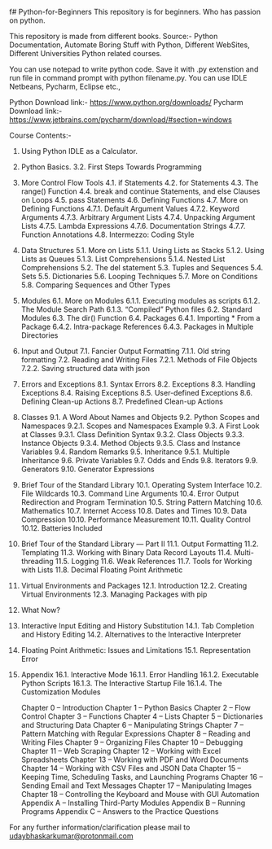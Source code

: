 f# Python-for-Beginners
This repository is for beginners. Who has passion on python.

This repository is made from different books.
Source:- Python Documentation, Automate Boring Stuff with Python, Different WebSites, Different Universities Python related courses.

You can use notepad to write python code. Save it with .py extenstion and run file in command prompt with 
python filename.py. 
You can use IDLE Netbeans, Pycharm, Eclipse etc.,

Python Download link:- https://www.python.org/downloads/
Pycharm Download link:- https://www.jetbrains.com/pycharm/download/#section=windows

Course Contents:-
1. Using Python IDLE as a Calculator.
2. Python Basics.
3.2. First Steps Towards Programming 
4. More Control Flow Tools
4.1. if Statements 
4.2. for Statements 
4.3. The range() Function 
4.4. break and continue Statements, and else Clauses on Loops 
4.5. pass Statements 
4.6. Defining Functions 
4.7. More on Defining Functions
4.7.1. Default Argument Values 
4.7.2. Keyword Arguments 
4.7.3. Arbitrary Argument Lists 
4.7.4. Unpacking Argument Lists 
4.7.5. Lambda Expressions 
4.7.6. Documentation Strings 
4.7.7. Function Annotations 
4.8. Intermezzo: Coding Style 
5. Data Structures
5.1. More on Lists
5.1.1. Using Lists as Stacks 
5.1.2. Using Lists as Queues 
5.1.3. List Comprehensions 
5.1.4. Nested List Comprehensions 
5.2. The del statement 
5.3. Tuples and Sequences 
5.4. Sets 
5.5. Dictionaries 
5.6. Looping Techniques 
5.7. More on Conditions 
5.8. Comparing Sequences and Other Types 
6. Modules
6.1. More on Modules
6.1.1. Executing modules as scripts 
6.1.2. The Module Search Path 
6.1.3. “Compiled” Python files 
6.2. Standard Modules 
6.3. The dir() Function 
6.4. Packages
6.4.1. Importing * From a Package 
6.4.2. Intra-package References 
6.4.3. Packages in Multiple Directories 
7. Input and Output
7.1. Fancier Output Formatting
7.1.1. Old string formatting 
7.2. Reading and Writing Files
7.2.1. Methods of File Objects 
7.2.2. Saving structured data with json 
8. Errors and Exceptions
8.1. Syntax Errors 
8.2. Exceptions 
8.3. Handling Exceptions 
8.4. Raising Exceptions 
8.5. User-defined Exceptions 
8.6. Defining Clean-up Actions 
8.7. Predefined Clean-up Actions 
9. Classes
9.1. A Word About Names and Objects 
9.2. Python Scopes and Namespaces
9.2.1. Scopes and Namespaces Example 
9.3. A First Look at Classes
9.3.1. Class Definition Syntax 
9.3.2. Class Objects 
9.3.3. Instance Objects 
9.3.4. Method Objects 
9.3.5. Class and Instance Variables 
9.4. Random Remarks 
9.5. Inheritance
9.5.1. Multiple Inheritance 
9.6. Private Variables 
9.7. Odds and Ends 
9.8. Iterators 
9.9. Generators 
9.10. Generator Expressions 
10. Brief Tour of the Standard Library
10.1. Operating System Interface 
10.2. File Wildcards 
10.3. Command Line Arguments 
10.4. Error Output Redirection and Program Termination 
10.5. String Pattern Matching 
10.6. Mathematics 
10.7. Internet Access 
10.8. Dates and Times 
10.9. Data Compression 
10.10. Performance Measurement 
10.11. Quality Control 
10.12. Batteries Included 
11. Brief Tour of the Standard Library — Part II
11.1. Output Formatting 
11.2. Templating 
11.3. Working with Binary Data Record Layouts 
11.4. Multi-threading 
11.5. Logging 
11.6. Weak References 
11.7. Tools for Working with Lists 
11.8. Decimal Floating Point Arithmetic 
12. Virtual Environments and Packages
12.1. Introduction 
12.2. Creating Virtual Environments 
12.3. Managing Packages with pip 
13. What Now? 
14. Interactive Input Editing and History Substitution
14.1. Tab Completion and History Editing 
14.2. Alternatives to the Interactive Interpreter 
15. Floating Point Arithmetic: Issues and Limitations
15.1. Representation Error 
16. Appendix
16.1. Interactive Mode
16.1.1. Error Handling 
16.1.2. Executable Python Scripts 
16.1.3. The Interactive Startup File 
16.1.4. The Customization Modules 



    Chapter 0 – Introduction
    Chapter 1 – Python Basics
    Chapter 2 – Flow Control
    Chapter 3 – Functions
    Chapter 4 – Lists
    Chapter 5 – Dictionaries and Structuring Data
    Chapter 6 – Manipulating Strings
    Chapter 7 – Pattern Matching with Regular Expressions
    Chapter 8 – Reading and Writing Files
    Chapter 9 – Organizing Files
    Chapter 10 – Debugging
    Chapter 11 – Web Scraping
    Chapter 12 – Working with Excel Spreadsheets
    Chapter 13 – Working with PDF and Word Documents
    Chapter 14 – Working with CSV Files and JSON Data
    Chapter 15 – Keeping Time, Scheduling Tasks, and Launching Programs
    Chapter 16 – Sending Email and Text Messages
    Chapter 17 – Manipulating Images
    Chapter 18 – Controlling the Keyboard and Mouse with GUI Automation
    Appendix A – Installing Third-Party Modules
    Appendix B – Running Programs
    Appendix C – Answers to the Practice Questions


For any further information/clarification please mail to udaybhaskarkumar@protonmail.com
